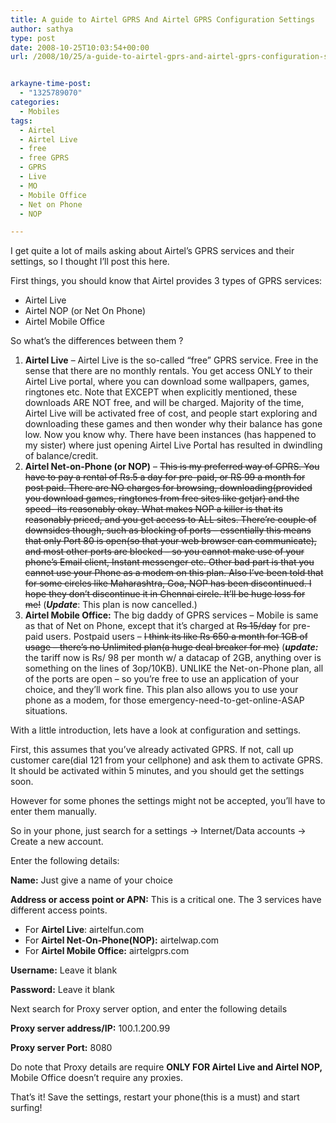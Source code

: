 ```yaml
---
title: A guide to Airtel GPRS And Airtel GPRS Configuration Settings
author: sathya
type: post
date: 2008-10-25T10:03:54+00:00
url: /2008/10/25/a-guide-to-airtel-gprs-and-airtel-gprs-configuration-settings/


arkayne-time-post:
  - "1325789070"
categories:
  - Mobiles
tags:
  - Airtel
  - Airtel Live
  - free
  - free GPRS
  - GPRS
  - Live
  - MO
  - Mobile Office
  - Net on Phone
  - NOP

---
```

I get quite a lot of mails asking about Airtel&#8217;s GPRS services and their settings, so I thought I&#8217;ll post this here.

First things, you should know that Airtel provides 3 types of GPRS services:

  * Airtel Live
  * Airtel NOP (or Net On Phone)
  * Airtel Mobile Office

So what&#8217;s the differences between them ?

<!--more-->

  1. **Airtel Live** &#8211; Airtel Live is the so-called &#8220;free&#8221; GPRS service. Free in the sense that there are no monthly rentals. You get access ONLY to their Airtel Live portal, where you can download some wallpapers, games, ringtones etc. Note that EXCEPT when explicitly mentioned, these downloads ARE NOT free, and will be charged. Majority of the time, Airtel Live will be activated free of cost, and people start exploring and downloading these games and then wonder why their balance has gone low. Now you know why. There have been instances (has happened to my sister) where just opening Airtel Live Portal has resulted in dwindling of balance/credit.
  2. **Airtel Net-on-Phone (or NOP)** &#8211; <del datetime="2011-01-09T04:43:54+00:00">This is my preferred way of GPRS. You have to pay a rental of Rs.5 a day for pre-paid, or RS 99 a month for post paid. There are NO charges for browsing, downloading(provided you download games, ringtones from free sites like getjar) and the speed- its reasonably okay. What makes NOP a killer is that its reasonably priced, and you get access to ALL sites. There&#8217;re couple of downsides though, such as blocking of ports &#8211; essentially this means that only Port 80 is open(so that your web browser can communicate), and most other ports are blocked &#8211; so you cannot make use of your phone&#8217;s Email client, Instant messenger etc. Other bad part is that you cannot use your Phone as a modem on this plan. Also I&#8217;ve been told that for some circles like Maharashtra, Goa, NOP has been discontinued. I hope they don&#8217;t discontinue it in Chennai circle. It&#8217;ll be huge loss for me!</del> (_**Update**_: This plan is now cancelled.)
  3. **Airtel Mobile Office:** The big daddy of GPRS services &#8211; Mobile is same as that of Net on Phone, except that it&#8217;s charged at <del datetime="2011-01-09T04:43:54+00:00">Rs 15/day</del> for pre-paid users. Postpaid users &#8211; <del datetime="2011-01-09T04:43:54+00:00">I think its like Rs 650 a month for 1GB of usage &#8211; there&#8217;s no Unlimited plan(a huge deal breaker for me)</del> (**_update:_** the tariff now is Rs/ 98 per month w/ a datacap of 2GB, anything over is something on the lines of 3op/10KB). UNLIKE the Net-on-Phone plan, all of the ports are open &#8211; so you&#8217;re free to use an application of your choice, and they&#8217;ll work fine. This plan also allows you to use your phone as a modem, for those emergency-need-to-get-online-ASAP situations.

With a little introduction, lets have a look at configuration and settings.

First, this assumes that you&#8217;ve already activated GPRS. If not, call up customer care(dial 121 from your cellphone) and ask them to activate GPRS. It should be activated within 5 minutes, and you should get the settings soon.

However for some phones the settings might not be accepted, you&#8217;ll have to enter them manually.

So in your phone, just search for a settings -> Internet/Data accounts -> Create a new account.

Enter the following details:

**Name:** Just give a name of your choice

**Address or access point or APN:** This is a critical one. The 3 services have different access points.

  * For **Airtel Live**: airtelfun.com
  * For **Airtel Net-On-Phone(NOP):** airtelwap.com
  * For **Airtel Mobile Office:** airtelgprs.com

**Username:** Leave it blank

**Password:** Leave it blank

Next search for Proxy server option, and enter the following details

**Proxy server address/IP:** 100.1.200.99

**Proxy server Port:** 8080

Do note that Proxy details are require **ONLY FOR Airtel Live and Airtel NOP,** Mobile Office doesn&#8217;t require any proxies.

That&#8217;s it! Save the settings, restart your phone(this is a must) and start surfing!
